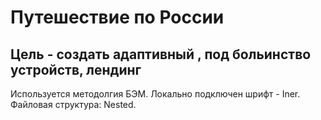 # Путешествие по России #

## Цель - создать адаптивный , под больинство устройств, лендинг ##

Используется методолгия БЭМ. Локально подключен шрифт - Iner. Файловая структура: Nested.